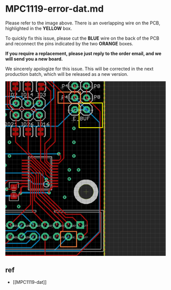 
# MPC1119-error-dat.md

Please refer to the image above. There is an overlapping wire on the PCB, highlighted in the **YELLOW** box.

To quickly fix this issue, please cut the **BLUE** wire on the back of the PCB and reconnect the pins indicated by the two **ORANGE** boxes.

**If you require a replacement, please just reply to the order email, and we will send you a new board.**

We sincerely apologize for this issue. This will be corrected in the next production batch, which will be released as a new version.


![](2025-04-28-12-13-11.png)



## ref 

- [[MPC1119-dat]]